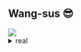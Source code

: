 ## Wang-sus 😎
<a href="https://github.com/antonkomarev/github-profile-views-counter">
    <img src="https://komarev.com/ghpvc/?username=Wang-sus&style=for-the-badge">
</a>
<br/>
<details>
  <summary>real</summary>
<!--START_SECTION:real-->
:hurtrealbad:
<!--END_SECTION:real-->
</details>
